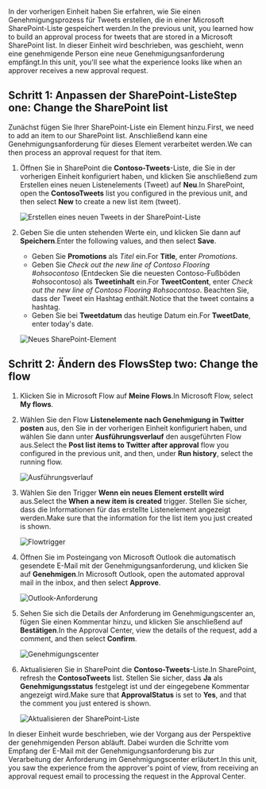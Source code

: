 <span data-ttu-id="bd704-101">In der vorherigen Einheit haben Sie erfahren, wie Sie einen Genehmigungsprozess für Tweets erstellen, die in einer Microsoft SharePoint-Liste gespeichert werden.</span><span class="sxs-lookup"><span data-stu-id="bd704-101">In the previous unit, you learned how to build an approval process for tweets that are stored in a Microsoft SharePoint list.</span></span> <span data-ttu-id="bd704-102">In dieser Einheit wird beschrieben, was geschieht, wenn eine genehmigende Person eine neue Genehmigungsanforderung empfängt.</span><span class="sxs-lookup"><span data-stu-id="bd704-102">In this unit, you'll see what the experience looks like when an approver receives a new approval request.</span></span> 

## <a name="step-one-change-the-sharepoint-list"></a><span data-ttu-id="bd704-103">Schritt 1: Anpassen der SharePoint-Liste</span><span class="sxs-lookup"><span data-stu-id="bd704-103">Step one: Change the SharePoint list</span></span>
<span data-ttu-id="bd704-104">Zunächst fügen Sie Ihrer SharePoint-Liste ein Element hinzu.</span><span class="sxs-lookup"><span data-stu-id="bd704-104">First, we need to add an item to our SharePoint list.</span></span> <span data-ttu-id="bd704-105">Anschließend kann eine Genehmigungsanforderung für dieses Element verarbeitet werden.</span><span class="sxs-lookup"><span data-stu-id="bd704-105">We can then process an approval request for that item.</span></span>

1. <span data-ttu-id="bd704-106">Öffnen Sie in SharePoint die **Contoso-Tweets**-Liste, die Sie in der vorherigen Einheit konfiguriert haben, und klicken Sie anschließend zum Erstellen eines neuen Listenelements (Tweet) auf **Neu**.</span><span class="sxs-lookup"><span data-stu-id="bd704-106">In SharePoint, open the **ContosoTweets** list you configured in the previous unit, and then select **New** to create a new list item (tweet).</span></span> 

    ![Erstellen eines neuen Tweets in der SharePoint-Liste](../media/sharepoint-list-home.png)

2. <span data-ttu-id="bd704-108">Geben Sie die unten stehenden Werte ein, und klicken Sie dann auf **Speichern**.</span><span class="sxs-lookup"><span data-stu-id="bd704-108">Enter the following values, and then select **Save**.</span></span>

    - <span data-ttu-id="bd704-109">Geben Sie **Promotions** als *Titel* ein.</span><span class="sxs-lookup"><span data-stu-id="bd704-109">For **Title**, enter *Promotions*.</span></span>
    - <span data-ttu-id="bd704-110">Geben Sie *Check out the new line of Contoso Flooring #ohsocontoso* (Entdecken Sie die neuesten Contoso-Fußböden #ohsocontoso) als **Tweetinhalt** ein.</span><span class="sxs-lookup"><span data-stu-id="bd704-110">For **TweetContent**, enter *Check out the new line of Contoso Flooring #ohsocontoso*.</span></span> <span data-ttu-id="bd704-111">Beachten Sie, dass der Tweet ein Hashtag enthält.</span><span class="sxs-lookup"><span data-stu-id="bd704-111">Notice that the tweet contains a hashtag.</span></span>
    - <span data-ttu-id="bd704-112">Geben Sie bei **Tweetdatum** das heutige Datum ein.</span><span class="sxs-lookup"><span data-stu-id="bd704-112">For **TweetDate**, enter today's date.</span></span>

    ![Neues SharePoint-Element](../media/sharepoint-new-tweet.png)

## <a name="step-two-change-the-flow"></a><span data-ttu-id="bd704-114">Schritt 2: Ändern des Flows</span><span class="sxs-lookup"><span data-stu-id="bd704-114">Step two: Change the flow</span></span>
1. <span data-ttu-id="bd704-115">Klicken Sie in Microsoft Flow auf **Meine Flows**.</span><span class="sxs-lookup"><span data-stu-id="bd704-115">In Microsoft Flow, select **My flows**.</span></span> 
2. <span data-ttu-id="bd704-116">Wählen Sie den Flow **Listenelemente nach Genehmigung in Twitter posten** aus, den Sie in der vorherigen Einheit konfiguriert haben, und wählen Sie dann unter **Ausführungsverlauf** den ausgeführten Flow aus.</span><span class="sxs-lookup"><span data-stu-id="bd704-116">Select the **Post list items to Twitter after approval** flow you configured in the previous unit, and then, under **Run history**, select the running flow.</span></span>

    ![Ausführungsverlauf](../media/run-history.png)

3. <span data-ttu-id="bd704-118">Wählen Sie den Trigger **Wenn ein neues Element erstellt wird** aus.</span><span class="sxs-lookup"><span data-stu-id="bd704-118">Select the **When a new item is created** trigger.</span></span> <span data-ttu-id="bd704-119">Stellen Sie sicher, dass die Informationen für das erstellte Listenelement angezeigt werden.</span><span class="sxs-lookup"><span data-stu-id="bd704-119">Make sure that the information for the list item you just created is shown.</span></span>

    ![Flowtrigger](../media/approval-flow.png)

4. <span data-ttu-id="bd704-121">Öffnen Sie im Posteingang von Microsoft Outlook die automatisch gesendete E-Mail mit der Genehmigungsanforderung, und klicken Sie auf **Genehmigen**.</span><span class="sxs-lookup"><span data-stu-id="bd704-121">In Microsoft Outlook, open the automated approval mail in the inbox, and then select **Approve**.</span></span> 

    ![Outlook-Anforderung](../media/outlook-mail.png)

5. <span data-ttu-id="bd704-123">Sehen Sie sich die Details der Anforderung im Genehmigungscenter an, fügen Sie einen Kommentar hinzu, und klicken Sie anschließend auf **Bestätigen**.</span><span class="sxs-lookup"><span data-stu-id="bd704-123">In the Approval Center, view the details of the request, add a comment, and then select **Confirm**.</span></span> 

    ![Genehmigungscenter](../media/approval-center.png)

6. <span data-ttu-id="bd704-125">Aktualisieren Sie in SharePoint die **Contoso-Tweets**-Liste.</span><span class="sxs-lookup"><span data-stu-id="bd704-125">In SharePoint, refresh the **ContosoTweets** list.</span></span> <span data-ttu-id="bd704-126">Stellen Sie sicher, dass **Ja** als **Genehmigungsstatus** festgelegt ist und der eingegebene Kommentar angezeigt wird.</span><span class="sxs-lookup"><span data-stu-id="bd704-126">Make sure that **ApprovalStatus** is set to **Yes**, and that the comment you just entered is shown.</span></span> 

    ![Aktualisieren der SharePoint-Liste](../media/sharepoint-list-approved.png)

<span data-ttu-id="bd704-128">In dieser Einheit wurde beschrieben, wie der Vorgang aus der Perspektive der genehmigenden Person abläuft. Dabei wurden die Schritte vom Empfang der E-Mail mit der Genehmigungsanforderung bis zur Verarbeitung der Anforderung im Genehmigungscenter erläutert.</span><span class="sxs-lookup"><span data-stu-id="bd704-128">In this unit, you saw the experience from the approver's point of view, from receiving an approval request email to processing the request in the Approval Center.</span></span>